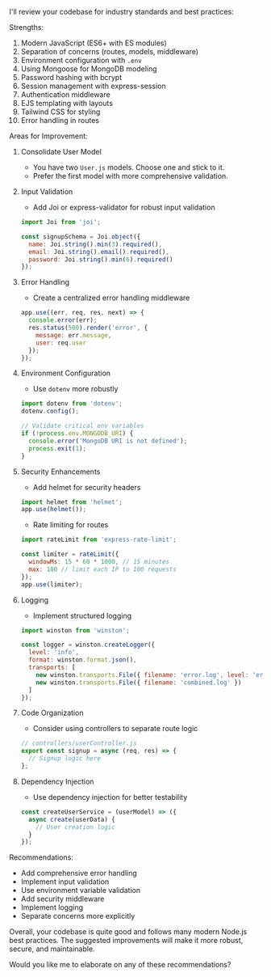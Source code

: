 I'll review your codebase for industry standards and best practices:

Strengths:

1. Modern JavaScript (ES6+ with ES modules)
2. Separation of concerns (routes, models, middleware)
3. Environment configuration with `.env`
4. Using Mongoose for MongoDB modeling
5. Password hashing with bcrypt
6. Session management with express-session
7. Authentication middleware
8. EJS templating with layouts
9. Tailwind CSS for styling
10. Error handling in routes

Areas for Improvement:

1. Consolidate User Model
    
    - You have two `User.js` models. Choose one and stick to it.
    - Prefer the first model with more comprehensive validation.
2. Input Validation
    
    - Add Joi or express-validator for robust input validation
    
    ```javascript
    import Joi from 'joi';
    
    const signupSchema = Joi.object({
      name: Joi.string().min(3).required(),
      email: Joi.string().email().required(),
      password: Joi.string().min(6).required()
    });
    ```
    
3. Error Handling
    
    - Create a centralized error handling middleware
    
    ```javascript
    app.use((err, req, res, next) => {
      console.error(err);
      res.status(500).render('error', { 
        message: err.message,
        user: req.user 
      });
    });
    ```
    
4. Environment Configuration
    
    - Use `dotenv` more robustly
    
    ```javascript
    import dotenv from 'dotenv';
    dotenv.config();
    
    // Validate critical env variables
    if (!process.env.MONGODB_URI) {
      console.error('MongoDB URI is not defined');
      process.exit(1);
    }
    ```
    
5. Security Enhancements
    
    - Add helmet for security headers
    
    ```javascript
    import helmet from 'helmet';
    app.use(helmet());
    ```
    
    - Rate limiting for routes
    
    ```javascript
    import rateLimit from 'express-rate-limit';
    
    const limiter = rateLimit({
      windowMs: 15 * 60 * 1000, // 15 minutes
      max: 100 // limit each IP to 100 requests
    });
    app.use(limiter);
    ```
    
6. Logging
    
    - Implement structured logging
    
    ```javascript
    import winston from 'winston';
    
    const logger = winston.createLogger({
      level: 'info',
      format: winston.format.json(),
      transports: [
        new winston.transports.File({ filename: 'error.log', level: 'error' }),
        new winston.transports.File({ filename: 'combined.log' })
      ]
    });
    ```
    
7. Code Organization
    
    - Consider using controllers to separate route logic
    
    ```javascript
    // controllers/userController.js
    export const signup = async (req, res) => {
      // Signup logic here
    };
    ```
    
8. Dependency Injection
    
    - Use dependency injection for better testability
    
    ```javascript
    const createUserService = (userModel) => ({
      async create(userData) {
        // User creation logic
      }
    });
    ```
    

Recommendations:

- Add comprehensive error handling
- Implement input validation
- Use environment variable validation
- Add security middleware
- Implement logging
- Separate concerns more explicitly

Overall, your codebase is quite good and follows many modern Node.js best practices. The suggested improvements will make it more robust, secure, and maintainable.

Would you like me to elaborate on any of these recommendations?